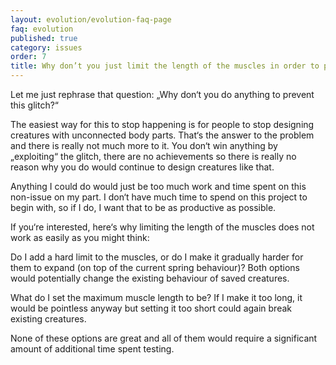 ```yaml
---
layout: evolution/evolution-faq-page
faq: evolution
published: true
category: issues
order: 7
title: Why don’t you just limit the length of the muscles in order to prevent this glitch?
---
```


Let me just rephrase that question: „Why don‘t you do anything to prevent this glitch?“ 

The easiest way for this to stop happening is for people to stop designing creatures with unconnected body parts. That‘s the answer to the problem and there is really not much more to it. You don‘t win anything by „exploiting“ the glitch, there are no achievements so there is really no reason why you do would continue to design creatures like that. 

Anything I could do would just be too much work and time spent on this non-issue on my part. I don‘t have much time to spend on this project to begin with, so if I do, I want that to be as productive as possible. 

If you‘re interested, here‘s why limiting the length of the muscles does not work as easily as you might think:

Do I add a hard limit to the muscles, or do I make it gradually harder for them to expand (on top of the current spring behaviour)? Both options would potentially change the existing behaviour of saved creatures. 

What do I set the maximum muscle length to be? If I make it too long, it would be pointless anyway but setting it too short could again break existing creatures. 

None of these options are great and all of them would require a significant amount of additional time spent testing.